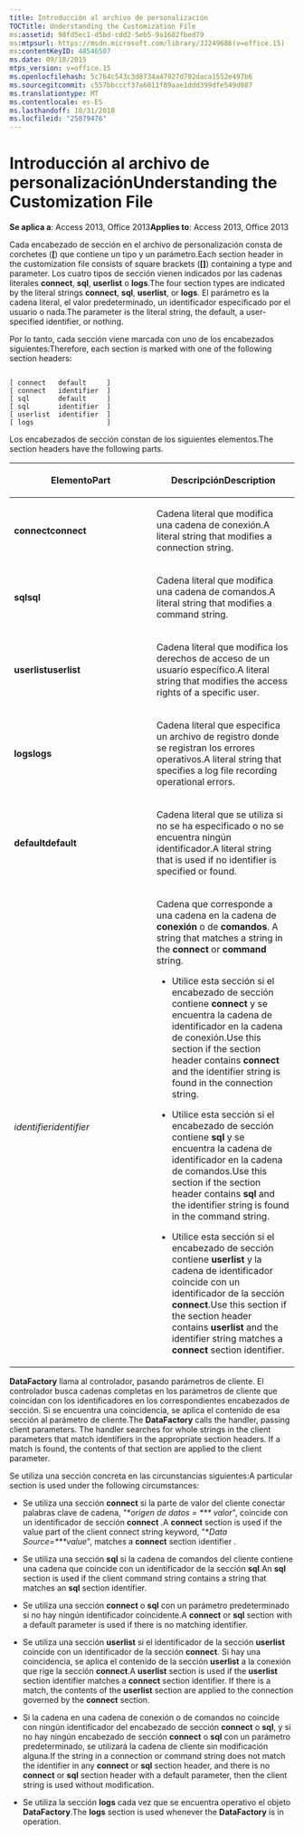 ```yaml
---
title: Introducción al archivo de personalización
TOCTitle: Understanding the Customization File
ms:assetid: 98fd5ec1-d5bd-cdd2-5eb5-9a1682fbed79
ms:mtpsurl: https://msdn.microsoft.com/library/JJ249686(v=office.15)
ms:contentKeyID: 48546507
ms.date: 09/18/2015
mtps_version: v=office.15
ms.openlocfilehash: 5c764c543c3d8734a47927d702daca1552e497b6
ms.sourcegitcommit: c557bbcccf37a6011f89aae1ddd399dfe549d087
ms.translationtype: MT
ms.contentlocale: es-ES
ms.lasthandoff: 10/31/2018
ms.locfileid: "25879476"
---
```

# <a name="understanding-the-customization-file"></a><span data-ttu-id="cd803-102">Introducción al archivo de personalización</span><span class="sxs-lookup"><span data-stu-id="cd803-102">Understanding the Customization File</span></span>


<span data-ttu-id="cd803-103">**Se aplica a**: Access 2013, Office 2013</span><span class="sxs-lookup"><span data-stu-id="cd803-103">**Applies to**: Access 2013, Office 2013</span></span>

<span data-ttu-id="cd803-104">Cada encabezado de sección en el archivo de personalización consta de corchetes (**\[**) que contiene un tipo y un parámetro.</span><span class="sxs-lookup"><span data-stu-id="cd803-104">Each section header in the customization file consists of square brackets (**\[\]**) containing a type and parameter.</span></span> <span data-ttu-id="cd803-105">Los cuatro tipos de sección vienen indicados por las cadenas literales **connect**, **sql**, **userlist** o **logs**.</span><span class="sxs-lookup"><span data-stu-id="cd803-105">The four section types are indicated by the literal strings **connect**, **sql**, **userlist**, or **logs**.</span></span> <span data-ttu-id="cd803-106">El parámetro es la cadena literal, el valor predeterminado, un identificador especificado por el usuario o nada.</span><span class="sxs-lookup"><span data-stu-id="cd803-106">The parameter is the literal string, the default, a user-specified identifier, or nothing.</span></span>

<span data-ttu-id="cd803-107">Por lo tanto, cada sección viene marcada con uno de los encabezados siguientes:</span><span class="sxs-lookup"><span data-stu-id="cd803-107">Therefore, each section is marked with one of the following section headers:</span></span>

```text 
 
[ connect   default     ]
[ connect   identifier  ]
[ sql       default     ]
[ sql       identifier  ]
[ userlist  identifier  ]
[ logs                  ]
```

<span data-ttu-id="cd803-108">Los encabezados de sección constan de los siguientes elementos.</span><span class="sxs-lookup"><span data-stu-id="cd803-108">The section headers have the following parts.</span></span>

<table>
<colgroup>
<col style="width: 50%" />
<col style="width: 50%" />
</colgroup>
<thead>
<tr class="header">
<th><p><span data-ttu-id="cd803-109">Elemento</span><span class="sxs-lookup"><span data-stu-id="cd803-109">Part</span></span></p></th>
<th><p><span data-ttu-id="cd803-110">Descripción</span><span class="sxs-lookup"><span data-stu-id="cd803-110">Description</span></span></p></th>
</tr>
</thead>
<tbody>
<tr class="odd">
<td><p><span data-ttu-id="cd803-111"><strong>connect</strong></span><span class="sxs-lookup"><span data-stu-id="cd803-111"><strong>connect</strong></span></span></p></td>
<td><p><span data-ttu-id="cd803-112">Cadena literal que modifica una cadena de conexión.</span><span class="sxs-lookup"><span data-stu-id="cd803-112">A literal string that modifies a connection string.</span></span></p></td>
</tr>
<tr class="even">
<td><p><span data-ttu-id="cd803-113"><strong>sql</strong></span><span class="sxs-lookup"><span data-stu-id="cd803-113"><strong>sql</strong></span></span></p></td>
<td><p><span data-ttu-id="cd803-114">Cadena literal que modifica una cadena de comandos.</span><span class="sxs-lookup"><span data-stu-id="cd803-114">A literal string that modifies a command string.</span></span></p></td>
</tr>
<tr class="odd">
<td><p><span data-ttu-id="cd803-115"><strong>userlist</strong></span><span class="sxs-lookup"><span data-stu-id="cd803-115"><strong>userlist</strong></span></span></p></td>
<td><p><span data-ttu-id="cd803-116">Cadena literal que modifica los derechos de acceso de un usuario específico.</span><span class="sxs-lookup"><span data-stu-id="cd803-116">A literal string that modifies the access rights of a specific user.</span></span></p></td>
</tr>
<tr class="even">
<td><p><span data-ttu-id="cd803-117"><strong>logs</strong></span><span class="sxs-lookup"><span data-stu-id="cd803-117"><strong>logs</strong></span></span></p></td>
<td><p><span data-ttu-id="cd803-118">Cadena literal que especifica un archivo de registro donde se registran los errores operativos.</span><span class="sxs-lookup"><span data-stu-id="cd803-118">A literal string that specifies a log file recording operational errors.</span></span></p></td>
</tr>
<tr class="odd">
<td><p><span data-ttu-id="cd803-119"><strong>default</strong></span><span class="sxs-lookup"><span data-stu-id="cd803-119"><strong>default</strong></span></span></p></td>
<td><p><span data-ttu-id="cd803-120">Cadena literal que se utiliza si no se ha especificado o no se encuentra ningún identificador.</span><span class="sxs-lookup"><span data-stu-id="cd803-120">A literal string that is used if no identifier is specified or found.</span></span></p></td>
</tr>
<tr class="even">
<td><p><span data-ttu-id="cd803-121"><em>identifier</em></span><span class="sxs-lookup"><span data-stu-id="cd803-121"><em>identifier</em></span></span></p></td>
<td><p><span data-ttu-id="cd803-122">Cadena que corresponde a una cadena en la cadena de <strong>conexión</strong> o de <strong>comandos</strong>.
</span><span class="sxs-lookup"><span data-stu-id="cd803-122">A string that matches a string in the <strong>connect</strong> or <strong>command</strong> string.</span></span></p>
<p></p>
<ul>
<li><p><span data-ttu-id="cd803-123">Utilice esta sección si el encabezado de sección contiene <strong>connect</strong> y se encuentra la cadena de identificador en la cadena de conexión.</span><span class="sxs-lookup"><span data-stu-id="cd803-123">Use this section if the section header contains <strong>connect</strong> and the identifier string is found in the connection string.</span></span></p></li>
<li><p><span data-ttu-id="cd803-124">Utilice esta sección si el encabezado de sección contiene <strong>sql</strong> y se encuentra la cadena de identificador en la cadena de comandos.</span><span class="sxs-lookup"><span data-stu-id="cd803-124">Use this section if the section header contains <strong>sql</strong> and the identifier string is found in the command string.</span></span></p></li>
<li><p><span data-ttu-id="cd803-125">Utilice esta sección si el encabezado de sección contiene <strong>userlist</strong> y la cadena de identificador coincide con un identificador de la sección <strong>connect</strong>.</span><span class="sxs-lookup"><span data-stu-id="cd803-125">Use this section if the section header contains <strong>userlist</strong> and the identifier string matches a <strong>connect</strong> section identifier.</span></span></p></li>
</ul>
<p></p></td>
</tr>
</tbody>
</table>


<span data-ttu-id="cd803-p102">**DataFactory** llama al controlador, pasando parámetros de cliente. El controlador busca cadenas completas en los parámetros de cliente que coincidan con los identificadores en los correspondientes encabezados de sección. Si se encuentra una coincidencia, se aplica el contenido de esa sección al parámetro de cliente.</span><span class="sxs-lookup"><span data-stu-id="cd803-p102">The **DataFactory** calls the handler, passing client parameters. The handler searches for whole strings in the client parameters that match identifiers in the appropriate section headers. If a match is found, the contents of that section are applied to the client parameter.</span></span>

<span data-ttu-id="cd803-129">Se utiliza una sección concreta en las circunstancias siguientes:</span><span class="sxs-lookup"><span data-stu-id="cd803-129">A particular section is used under the following circumstances:</span></span>

  - <span data-ttu-id="cd803-130">Se utiliza una sección **connect** si la parte de valor del cliente conectar palabras clave de cadena, "\**origen de datos = \*\*\* valor*", coincide con un identificador de sección **connect** *.*</span><span class="sxs-lookup"><span data-stu-id="cd803-130">A **connect** section is used if the value part of the client connect string keyword, "\**Data Source=\*\*\*value*", matches a **connect** section identifier *.*</span></span>

  - <span data-ttu-id="cd803-131">Se utiliza una sección **sql** si la cadena de comandos del cliente contiene una cadena que coincide con un identificador de la sección **sql**.</span><span class="sxs-lookup"><span data-stu-id="cd803-131">An **sql** section is used if the client command string contains a string that matches an **sql** section identifier.</span></span>

  - <span data-ttu-id="cd803-132">Se utiliza una sección **connect** o **sql** con un parámetro predeterminado si no hay ningún identificador coincidente.</span><span class="sxs-lookup"><span data-stu-id="cd803-132">A **connect** or **sql** section with a default parameter is used if there is no matching identifier.</span></span>

  - <span data-ttu-id="cd803-p103">Se utiliza una sección **userlist** si el identificador de la sección **userlist** coincide con un identificador de la sección **connect**. Si hay una coincidencia, se aplica el contenido de la sección **userlist** a la conexión que rige la sección **connect**.</span><span class="sxs-lookup"><span data-stu-id="cd803-p103">A **userlist** section is used if the **userlist** section identifier matches a **connect** section identifier. If there is a match, the contents of the **userlist** section are applied to the connection governed by the **connect** section.</span></span>

  - <span data-ttu-id="cd803-135">Si la cadena en una cadena de conexión o de comandos no coincide con ningún identificador del encabezado de sección **connect** o **sql**, y si no hay ningún encabezado de sección **connect** o **sql** con un parámetro predeterminado, se utilizará la cadena de cliente sin modificación alguna.</span><span class="sxs-lookup"><span data-stu-id="cd803-135">If the string in a connection or command string does not match the identifier in any **connect** or **sql** section header, and there is no **connect** or **sql** section header with a default parameter, then the client string is used without modification.</span></span>

  - <span data-ttu-id="cd803-136">Se utiliza la sección **logs** cada vez que se encuentra operativo el objeto **DataFactory**.</span><span class="sxs-lookup"><span data-stu-id="cd803-136">The **logs** section is used whenever the **DataFactory** is in operation.</span></span>

